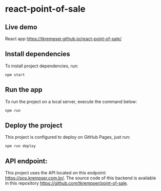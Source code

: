 # react-point-of-sale

## Live demo
React app https://tkrempser.github.io/react-point-of-sale/

## Install dependencies
To install project dependencies, run:
```
npm start
```

## Run the app
To run the project on a local server, execute the command below:
```
npm run
```

## Deploy the project
This project is configured to deploy on GitHub Pages, just run:
```
npm run deploy
```

## API endpoint:
This project uses the API located on this endpoint: https://pos.krempser.com.br/. The source code of this backend is available in this repository https://github.com/tkrempser/point-of-sale.
